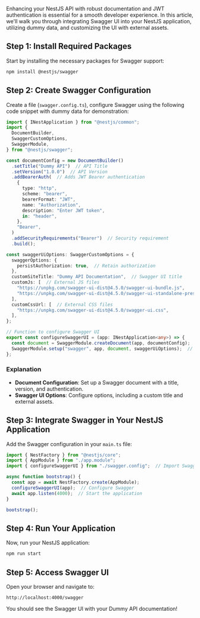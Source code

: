 Enhancing your NestJS API with robust documentation and JWT authentication is essential for a smooth developer experience. In this article, we'll walk you through integrating Swagger UI into your NestJS application, utilizing dummy data, and customizing the UI with external assets.

## Step 1: Install Required Packages

Start by installing the necessary packages for Swagger support:

```bash
npm install @nestjs/swagger
```

## Step 2: Create Swagger Configuration

Create a file (`swagger.config.ts`), configure Swagger using the following code snippet with dummy data for demonstration:

```typescript
import { INestApplication } from "@nestjs/common";
import {
  DocumentBuilder,
  SwaggerCustomOptions,
  SwaggerModule,
} from "@nestjs/swagger";

const documentConfig = new DocumentBuilder()
  .setTitle("Dummy API")  // API Title
  .setVersion("1.0.0")  // API Version
  .addBearerAuth(  // Adds JWT Bearer authentication
    {
      type: "http",
      scheme: "bearer",
      bearerFormat: "JWT",
      name: "Authorization",
      description: "Enter JWT token",
      in: "header",
    },
    "Bearer",
  )
  .addSecurityRequirements("Bearer")  // Security requirement
  .build();

const swaggerUiOptions: SwaggerCustomOptions = {
  swaggerOptions: {
    persistAuthorization: true,  // Retain authorization
  },
  customSiteTitle: "Dummy API Documentation",  // Swagger UI title
  customJs: [  // External JS files
    "https://unpkg.com/swagger-ui-dist@4.5.0/swagger-ui-bundle.js",
    "https://unpkg.com/swagger-ui-dist@4.5.0/swagger-ui-standalone-preset.js",
  ],
  customCssUrl: [  // External CSS files
    "https://unpkg.com/swagger-ui-dist@4.5.0/swagger-ui.css",
  ],
};

// Function to configure Swagger UI
export const configureSwaggerUI = (app: INestApplication<any>) => {
  const document = SwaggerModule.createDocument(app, documentConfig);  // Create Swagger document
  SwaggerModule.setup("swagger", app, document, swaggerUiOptions);  // Setup Swagger UI
};
```

### Explanation

- **Document Configuration**: Set up a Swagger document with a title, version, and authentication.
- **Swagger UI Options**: Configure options, including a custom title and external assets.

## Step 3: Integrate Swagger in Your NestJS Application

Add the Swagger configuration in your `main.ts` file:

```typescript
import { NestFactory } from "@nestjs/core";
import { AppModule } from "./app.module";
import { configureSwaggerUI } from "./swagger.config";  // Import Swagger configuration

async function bootstrap() {
  const app = await NestFactory.create(AppModule);
  configureSwaggerUI(app);  // Configure Swagger
  await app.listen(4000);  // Start the application
}

bootstrap();
```

## Step 4: Run Your Application

Now, run your NestJS application:

```bash
npm run start
```

## Step 5: Access Swagger UI

Open your browser and navigate to:

```
http://localhost:4000/swagger
```

You should see the Swagger UI with your Dummy API documentation!